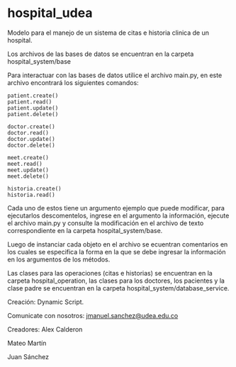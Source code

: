 # hospital_udea
Modelo para el manejo de un sistema de citas e historia clinica de un hospital.

Los archivos de las bases de datos se encuentran en la carpeta hospital_system/base

Para interactuar con las bases de datos utilice el archivo main.py, en este archivo encontrará los siguientes comandos:

    patient.create()
    patient.read()
    patient.update()
    patient.delete()

    doctor.create()
    doctor.read()
    doctor.update()
    doctor.delete()

    meet.create()
    meet.read()
    meet.update()
    meet.delete()

    historia.create()
    historia.read()

Cada uno de estos tiene un argumento ejemplo que puede modificar, para ejecutarlos descomentelos, ingrese en el argumento la información, ejecute el archivo main.py y consulte la modificación en el archivo de texto correspondiente en la carpeta hospital_system/base.

Luego de instanciar cada objeto en el archivo se ecuentran comentarios en los cuales se especifica la forma en la que se debe ingresar la información en los argumentos de los métodos.

Las clases para las operaciones (citas e historias) se encuentran en la carpeta hospital_operation, las clases para los doctores, los pacientes y la clase padre se encuentran en la carpeta hospital_system/database_service.

Creación: Dynamic Script.

Comunicate con nosotros: jmanuel.sanchez@udea.edu.co

Creadores:
Alex Calderon

Mateo Martín 

Juan Sánchez
